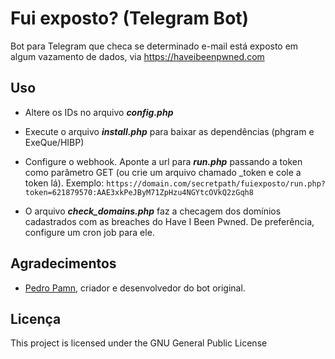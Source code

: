 # Fui exposto? (Telegram Bot)
Bot para Telegram que checa se determinado e-mail está exposto em algum vazamento de dados, via https://haveibeenpwned.com

## Uso

* Altere os IDs no arquivo ***config.php***
* Execute o arquivo ***install.php*** para baixar as dependências (phgram e ExeQue/HIBP)
* Configure o webhook. Aponte a url para ***run.php*** passando a token como parâmetro GET (ou crie um arquivo chamado _token e cole a token lá). Exemplo: `https://domain.com/secretpath/fuiexposto/run.php?token=621879570:AAE3xkPeJByM71ZpHzu4NGYtcOVkQ2zGqh8`

* O arquivo ***check_domains.php*** faz a checagem dos domínios cadastrados com as breaches do Have I Been Pwned. De preferência, configure um cron job para ele.

## Agradecimentos
- [Pedro Pamn](https://github.com/pedropamn), criador e desenvolvedor do bot original.

## Licença

This project is licensed under the GNU General Public License